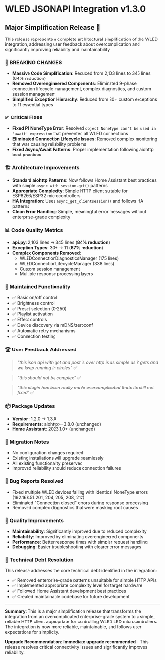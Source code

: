# WLED JSONAPI Integration v1.3.0

## Major Simplification Release 🎉

This release represents a complete architectural simplification of the WLED integration, addressing user feedback about overcomplication and significantly improving reliability and maintainability.

### 🚨 **BREAKING CHANGES**
- **Massive Code Simplification**: Reduced from 2,103 lines to 345 lines (84% reduction)
- **Removed Overengineered Components**: Eliminated 9-phase connection lifecycle management, complex diagnostics, and custom session management
- **Simplified Exception Hierarchy**: Reduced from 30+ custom exceptions to 11 essential types

### ✅ **Critical Fixes**
- **Fixed P1 NoneType Error**: Resolved `object NoneType can't be used in 'await' expression` that prevented all WLED connections
- **Eliminated Connection Lifecycle Issues**: Removed complex monitoring that was causing reliability problems
- **Fixed Async/Await Patterns**: Proper implementation following aiohttp best practices

### 🏗️ **Architecture Improvements**
- **Standard aiohttp Patterns**: Now follows Home Assistant best practices with simple `async with session.get()` patterns
- **Appropriate Complexity**: Simple HTTP client suitable for ESP8266/ESP32 microcontrollers
- **HA Integration**: Uses `async_get_clientsession()` and follows HA patterns
- **Clean Error Handling**: Simple, meaningful error messages without enterprise-grade complexity

### 📊 **Code Quality Metrics**
- **api.py**: 2,103 lines → 345 lines (**84% reduction**)
- **Exception Types**: 30+ → 11 (**67% reduction**)
- **Complex Components Removed**:
  - WLEDConnectionDiagnosticsManager (175 lines)
  - WLEDConnectionLifecycleManager (338 lines)
  - Custom session management
  - Multiple response processing layers

### 🔧 **Maintained Functionality**
- ✅ Basic on/off control
- ✅ Brightness control
- ✅ Preset selection (0-250)
- ✅ Playlist activation
- ✅ Effect controls
- ✅ Device discovery via mDNS/zeroconf
- ✅ Automatic retry mechanisms
- ✅ Connection testing

### 🏆 **User Feedback Addressed**
> *"this json api with get and post is over http is as simple as it gets and we keep running in circles"* ✅

> *"this should not be complex"* ✅

> *"this plugin has been really made overcomplicated thats its still not fixed"* ✅

### 📦 **Package Updates**
- **Version**: 1.2.0 → 1.3.0
- **Requirements**: aiohttp>=3.8.0 (unchanged)
- **Home Assistant**: 2023.1.0+ (unchanged)

### 🔄 **Migration Notes**
- No configuration changes required
- Existing installations will upgrade seamlessly
- All existing functionality preserved
- Improved reliability should reduce connection failures

### 🐛 **Bug Reports Resolved**
- Fixed multiple WLED devices failing with identical NoneType errors (192.168.51.201, 204, 205, 208, 212)
- Eliminated "Connection closed" errors during response processing
- Removed complex diagnostics that were masking root causes

### 🎯 **Quality Improvements**
- **Maintainability**: Significantly improved due to reduced complexity
- **Reliability**: Improved by eliminating overengineered components
- **Performance**: Better response times with simpler request handling
- **Debugging**: Easier troubleshooting with clearer error messages

### 🙏 **Technical Debt Resolution**
This release addresses the core technical debt identified in the integration:
- ✅ Removed enterprise-grade patterns unsuitable for simple HTTP APIs
- ✅ Implemented appropriate complexity level for target hardware
- ✅ Followed Home Assistant development best practices
- ✅ Created maintainable codebase for future development

---

**Summary**: This is a major simplification release that transforms the integration from an overcomplicated enterprise-grade system to a simple, reliable HTTP client appropriate for controlling WLED LED microcontrollers. The integration is now more reliable, maintainable, and follows user expectations for simplicity.

**Upgrade Recommendation**: **Immediate upgrade recommended** - This release resolves critical connectivity issues and significantly improves reliability.